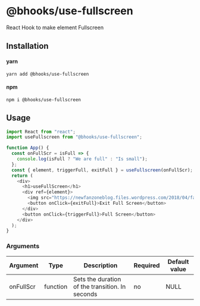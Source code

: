 # @bhooks/use-fullscreen

React Hook to make element Fullscreen

## Installation

#### yarn

`yarn add @bhooks/use-fullscreen`

#### npm

`npm i @bhooks/use-fullscreen`

## Usage

```js
import React from "react";
import useFullscreen from "@bhooks/use-fullscreen";

function App() {
  const onFullScr = isFull => {
    console.log(isFull ? "We are full" : "Is small");
  };
  const { element, triggerFull, exitFull } = useFullscreen(onFullScr);
  return (
    <div>
      <h1>useFullScreen</h1>
      <div ref={element}>
        <img src="https://newfanzoneblog.files.wordpress.com/2018/04/fan-zhendong-ittf-world-ranking-table-tennis-e1522773561798.jpg?w=675&h=380&crop=1" />
        <button onClick={exitFull}>Exit Full Screen</button>
      </div>
      <button onClick={triggerFull}>Full Screen</button>
    </div>
  );
}
```

### Arguments

| Argument  | Type     | Description                                     | Required | Default value |
| --------- | -------- | ----------------------------------------------- | -------- | ------------- |
| onFullScr | function | Sets the duration of the transition. In seconds | no       | NULL          |
